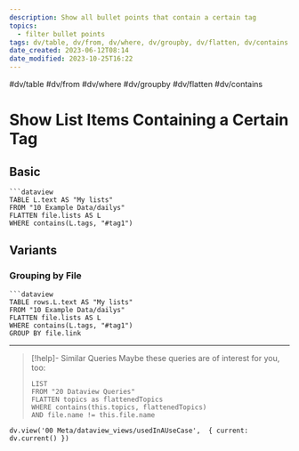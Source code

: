 ```yaml
---
description: Show all bullet points that contain a certain tag
topics:
  - filter bullet points
tags: dv/table, dv/from, dv/where, dv/groupby, dv/flatten, dv/contains
date_created: 2023-06-12T08:14
date_modified: 2023-10-25T16:22
---
```


#dv/table #dv/from #dv/where #dv/groupby #dv/flatten #dv/contains

# Show List Items Containing a Certain Tag

## Basic

```
```dataview
TABLE L.text AS "My lists"
FROM "10 Example Data/dailys"
FLATTEN file.lists AS L
WHERE contains(L.tags, "#tag1")
```

## Variants

### Grouping by File

```
```dataview
TABLE rows.L.text AS "My lists"
FROM "10 Example Data/dailys"
FLATTEN file.lists AS L
WHERE contains(L.tags, "#tag1")
GROUP BY file.link
```

---

<!-- === end of query page ===  -->

> [!help]- Similar Queries
> Maybe these queries are of interest for you, too:
>
> ```dataview
> LIST
> FROM "20 Dataview Queries"
> FLATTEN topics as flattenedTopics
> WHERE contains(this.topics, flattenedTopics)
> AND file.name != this.file.name
> ```

```dataviewjs
dv.view('00 Meta/dataview_views/usedInAUseCase',  { current: dv.current() })
```
